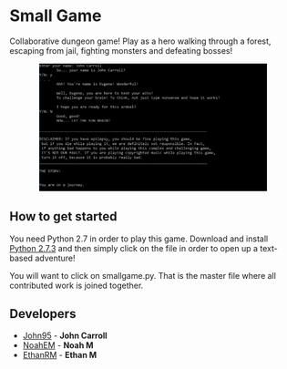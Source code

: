 # Small Game
Collaborative dungeon game! Play as a hero walking through a forest, escaping from jail, fighting monsters and defeating bosses!

<p align="center">
  <a href="https://raw.githubusercontent.com/John95/small_game/master/game_snapshot.PNG">
    <img alt="small_game" src="https://github.com/John95/small_game/blob/master/game_snapshot.PNG" width="400"/>
  </a>
</p>

## How to get started
You need Python 2.7 in order to play this game. Download and install [Python 2.7.3](https://www.python.org/download/releases/2.7.3/) and then simply click on the file in order to open up a text-based adventure!

You will want to click on smallgame.py. That is the master file where all contributed work is joined together.

## Developers
* [John95](https://github.com/John95) -
**John Carroll**
* [NoahEM](https://github.com/NoahEM) -
**Noah M**
* [EthanRM](https://github.com/EthanRM) -
**Ethan M**
